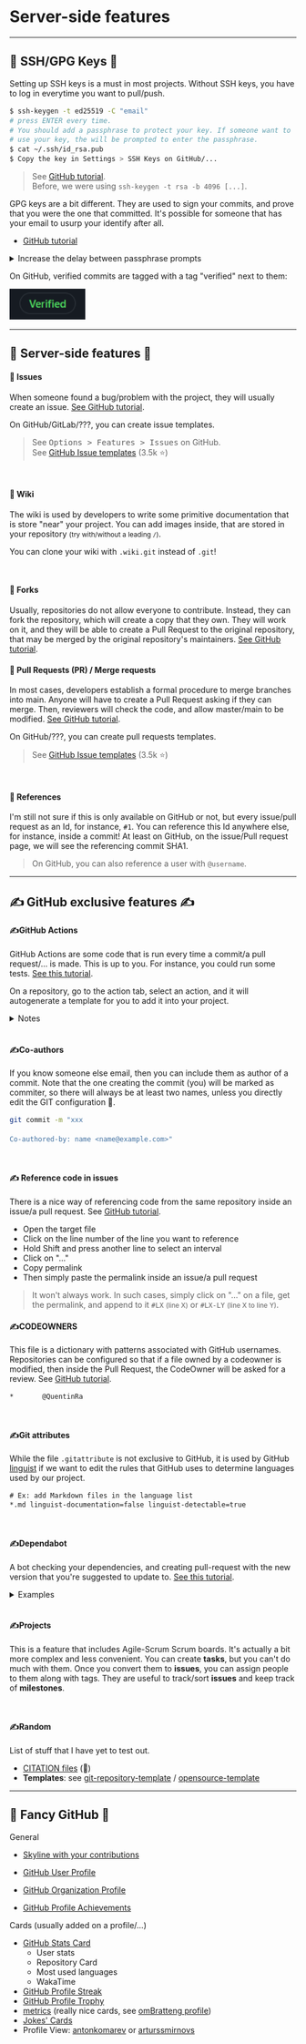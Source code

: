 # Server-side features

<hr class="sep-both">

## 🔑 SSH/GPG Keys 🔑

<div class="row row-cols-md-2"><div>

Setting up SSH keys is a must in most projects. Without SSH keys, you have to log in everytime you want to pull/push.

```bash
$ ssh-keygen -t ed25519 -C "email"
# press ENTER every time.
# You should add a passphrase to protect your key. If someone want to
# use your key, the will be prompted to enter the passphrase.
$ cat ~/.ssh/id_rsa.pub
$ Copy the key in Settings > SSH Keys on GitHub/...
```

> See [GitHub tutorial](https://docs.github.com/en/authentication/connecting-to-github-with-ssh/generating-a-new-ssh-key-and-adding-it-to-the-ssh-agent).<br>
> Before, we were using `ssh-keygen -t rsa -b 4096 [...]`.
</div><div>

GPG keys are a bit different. They are used to sign your commits, and prove that you were the one that committed. It's possible for someone that has your email to usurp your identify after all.

* [GitHub tutorial](https://docs.github.com/en/github/authenticating-to-github/managing-commit-signature-verification/generating-a-new-gpg-key)

<details class="details-e">
<summary>Increase the delay between passphrase prompts</summary>

You will need to **write a passphrase almost every time you are committing**, unless you provided your passphrase in the last **10 minutes**. You can increase the time your passphrase is cached

```bash
# note the location of the file
# this is usually ~/.gnupg/gpg-agent.conf
$ gpg-agent --gpgconf-list | head -n1
# create the file, or edit it
# cached 8 hours
$ echo "max-cache-ttl 28800" >> ~/.gnupg/gpg-agent.conf
$ echo "default-cache-ttl 28800" >> ~/.gnupg/gpg-agent.conf
# reload
$ gpg-connect-agent reloadagent /bye
```
</details>

On GitHub, verified commits are tagged with a tag "verified" next to them:

<div class="text-center">

![Verified commit](_images/gpg.png)
</div>
</div></div>

<hr class="sep-both">

## 🏹 Server-side features 🏹

<div class="row row-cols-md-2 mt-4"><div>

#### 🏹 Issues

When someone found a bug/problem with the project, they will usually create an issue. [See GitHub tutorial](https://guides.github.com/features/issues/).

On GitHub/GitLab/???, you can create issue templates.

> See <kbd>Options > Features > Issues</kbd> on GitHub.<br>
> See [GitHub Issue templates](https://github.com/stevemao/github-issue-templates) (3.5k ⭐)

<br>

#### 🏹 Wiki

The wiki is used by developers to write some primitive documentation that is store "near" your project. You can add images inside, that are stored in your repository <small>(try with/without a leading `/`)</small>.

You can clone your wiki with `.wiki.git` instead of `.git`!

<br>

#### 🏹 Forks

Usually, repositories do not allow everyone to contribute. Instead, they can fork the repository, which will create a copy that they own. They will work on it, and they will be able to create a Pull Request to the original repository, that may be merged by the original repository's maintainers. [See GitHub tutorial](https://docs.github.com/en/get-started/quickstart/fork-a-repo).
</div><div>

#### 🏹 Pull Requests (PR) / Merge requests

In most cases, developers establish a formal procedure to merge branches into main. Anyone will have to create a Pull Request asking if they can merge. Then, reviewers will check the code, and allow master/main to be modified. [See GitHub tutorial](https://docs.github.com/en/github/collaborating-with-issues-and-pull-requests/proposing-changes-to-your-work-with-pull-requests/creating-a-pull-request).

On GitHub/???, you can create pull requests templates.

> See [GitHub Issue templates](https://github.com/stevemao/github-issue-templates) (3.5k ⭐)

<br>

#### 🏹 References

I'm still not sure if this is only available on GitHub or not, but every issue/pull request as an Id, for instance, `#1`. You can reference this Id anywhere else, for instance, inside a commit! At least on GitHub, on the issue/Pull request page, we will see the referencing commit SHA1.

> On GitHub, you can also reference a user with `@username`.

</div></div>


<hr class="sep-both">

## ✍️ GitHub exclusive features ✍️

<div class="row row-cols-md-2 mt-4"><div>

#### ✍️GitHub Actions

GitHub Actions are some code that is run every time a commit/a pull request/... is made. This is up to you. For instance, you could run some tests. [See this tutorial](https://docs.github.com/en/actions/quickstart).

On a repository, go to the action tab, select an action, and it will autogenerate a template for you to add it into your project.

<details class="details-e">
<summary>Notes</summary>

```yaml
# run a command
- run: git clone URL/repository.git other-repository-folder-name
```

Others

* [actions/setup-java](https://github.com/actions/setup-java): install Java
* [awesome-actions](https://github.com/sdras/awesome-actions)
</details>

<br>

#### ✍️Co-authors

If you know someone else email, then you can include them as author of a commit. Note that the one creating the commit (you) will be marked as commiter, so there will always be at least two names, unless you directly edit the GIT configuration 🚓.

```bash
git commit -m "xxx

Co-authored-by: name <name@example.com>"
```

<br>

#### ✍ Reference code in issues

There is a nice way of referencing code from the same repository inside an issue/a pull request. See [GitHub tutorial](https://docs.github.com/en/issues/tracking-your-work-with-issues/creating-an-issue#creating-an-issue-from-code).

* Open the target file
* Click on the line number of the line you want to reference
* Hold Shift and press another line to select an interval
* Click on "..."
* Copy permalink
* Then simply paste the permalink inside an issue/a pull request

> It won't always work. In such cases, simply click on "..." on a file, get the permalink, and append to it `#LX` <small>(line X)</small> or `#LX-LY` <small>(line X to line Y)</small>.

</div><div>

#### ✍️CODEOWNERS

This file is a dictionary with patterns associated with GitHub usernames. Repositories can be configured so that if a file owned by a codeowner is modified, then inside the Pull Request, the CodeOwner will be asked for a review. See [GitHub tutorial](https://docs.github.com/en/repositories/managing-your-repositorys-settings-and-features/customizing-your-repository/about-code-owners).

```
*       @QuentinRa
```

<br>

#### ✍️Git attributes

While the file `.gitattribute` is not exclusive to GitHub, it is used by GitHub [linguist](https://github.com/github/linguist/tree/master/docs) if we want to edit the rules that GitHub uses to determine languages used by our project.

```
# Ex: add Markdown files in the language list
*.md linguist-documentation=false linguist-detectable=true
```

<br>

#### ✍️Dependabot

A bot checking your dependencies, and creating pull-request with the new version that you're suggested to update to. [See this tutorial](https://docs.github.com/en/code-security/dependabot/dependabot-version-updates/configuring-dependabot-version-updates#enabling-dependabot-version-updates).

<details class="details-e">
<summary>Examples</summary>

```yaml
version: 2
updates:
  - package-ecosystem: "gradle"
    directory: "/"
    schedule:
      interval: "daily"
```

```yaml
version: 2
updates:
  - package-ecosystem: "npm"
    directory: "/"
    schedule:
      interval: "daily"
      time: "13:00"
    open-pull-requests-limit: "99"
    versioning-strategy: "increase"
```
</details>

<br>

#### ✍️Projects

This is a feature that includes Agile-Scrum Scrum boards. It's actually a bit more complex and less convenient. You can create **tasks**, but you can't do much with them. Once you convert them to **issues**, you can assign people to them along with tags. They are useful to track/sort **issues** and keep track of **milestones**.

<br>

#### ✍️Random

List of stuff that I have yet to test out.

* [CITATION files](https://docs.github.com/en/repositories/managing-your-repositorys-settings-and-features/customizing-your-repository/about-citation-files) (👻)
* **Templates**: see [git-repository-template](https://github.com/misitebao/template-git-repository) / [opensource-template](https://github.com/EmbarkStudios/opensource-template)
</div></div>

<hr class="sep-both">

## 🎉 Fancy GitHub 🎉

<div class="row row-cols-md-2 mt-4"><div>

General

* [Skyline with your contributions](https://skyline.github.com/)

* [GitHub User Profile](https://docs.github.com/en/account-and-profile/setting-up-and-managing-your-github-profile/customizing-your-profile/managing-your-profile-readme)

* [GitHub Organization Profile](https://github.blog/changelog/2021-09-14-readmes-for-organization-profiles/)

* [GitHub Profile Achievements](https://github.com/Schweinepriester/github-profile-achievements)

</div><div>

Cards (usually added on a profile/...)

* [GitHub Stats Card](https://github.com/anuraghazra/github-readme-stats)
    * User stats
    * Repository Card
    * Most used languages
    * WakaTime
* [GitHub Profile Streak](https://github-readme-streak-stats.herokuapp.com/demo/)
* [GitHub Profile Trophy](https://github.com/ryo-ma/github-profile-trophy)
* [metrics](https://github.com/lowlighter/metrics) (really nice cards, see [omBratteng profile](https://github.com/omBratteng/omBratteng))
* [Jokes' Cards](https://readme-jokes.vercel.app/api)
* Profile View: [antonkomarev](https://github.com/antonkomarev/github-profile-views-counter) or [arturssmirnovs](https://github.com/arturssmirnovs/github-profile-views-counter)
</div></div>